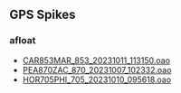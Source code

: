 ## GPS Spikes
### afloat

- [CAR853MAR_853_20231011_113150.oao](CAR853MAR_853_20231011_113150.oao/index.html)
- [PEA870ZAC_870_20231007_102332.oao](PEA870ZAC_870_20231007_102332.oao/index.html)
- [HOR705PHI_705_20231010_095618.oao](HOR705PHI_705_20231010_095618.oao/index.html)
